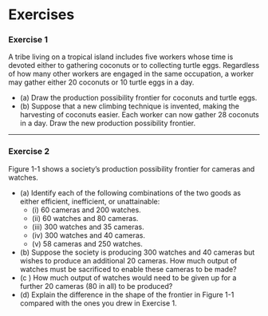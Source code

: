 # Exercises

### Exercise 1

A tribe living on a tropical island includes five workers whose time is devoted either to gathering coconuts or to collecting turtle eggs. Regardless of how many other workers are engaged in the same occupation, a worker may gather either 20 coconuts or 10 turtle eggs in a day.
- (a) Draw the production possibility frontier for coconuts and turtle eggs.
- (b) Suppose that a new climbing technique is invented, making the harvesting of coconuts easier. Each worker can now gather 28 coconuts in a day. Draw the new production possibility frontier.



---

### Exercise 2
Figure 1-1 shows a society’s production possibility frontier for cameras and watches.
- (a) Identify each of the following combinations of the two goods as either efficient, inefficient, or unattainable:
    - (i) 60 cameras and 200 watches.
    - (ii) 60 watches and 80 cameras.
    - (iii) 300 watches and 35 cameras.
    - (iv) 300 watches and 40 cameras.
    - (v) 58 cameras and 250 watches.
- (b) Suppose the society is producing 300 watches and 40 cameras but wishes to produce an additional 20 cameras. How much output of watches must be sacrificed to enable these cameras to be made?
- (c ) How much output of watches would need to be given up for a further 20 cameras (80 in all) to be produced?
- (d) Explain the difference in the shape of the frontier in Figure 1-1 compared with the ones you drew in Exercise 1.

